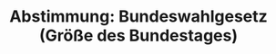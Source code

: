 ---
abstimmung:
  abstimmung: 1
  bundestagssitzung: 183
  datum: 8. Oktober 2020
  legislaturperiode: 19
categories:
- Todo
data:
- title: Abstimmungsergebnis 20201008_1-data.pdf
  url: /res/2021-btw/abstimmungsergebnisse/20201008_1-data.pdf
- title: Abstimmungsergebnis 20201008_1_xls-data.xlsx
  url: /res/2021-btw/abstimmungsergebnisse/20201008_1_xls-data.xlsx
- title: Abstimmungsergebnis 20201008_1_xls-data.csv
  url: /res/2021-btw/abstimmungsergebnisse/csv/20201008_1_xls-data.csv
ergebnis:
  AfD:
    enthaltung: 0
    gesamt: 89
    ja: 0
    nein: 79
    nichtabgegeben: 10
    ungueltig: 0
  Bündnis 90/Die Grünen:
    enthaltung: 0
    gesamt: 67
    ja: 0
    nein: 64
    nichtabgegeben: 3
    ungueltig: 0
  Die Linke:
    enthaltung: 0
    gesamt: 69
    ja: 0
    nein: 57
    nichtabgegeben: 12
    ungueltig: 0
  FDP:
    enthaltung: 0
    gesamt: 80
    ja: 0
    nein: 77
    nichtabgegeben: 3
    ungueltig: 0
  cdu/csu:
    enthaltung: 7
    gesamt: 246
    ja: 227
    nein: 0
    nichtabgegeben: 12
    ungueltig: 0
  file: 20201008_1_xls-data.xlsx
  fraktionslos:
    enthaltung: 1
    gesamt: 6
    ja: 0
    nein: 4
    nichtabgegeben: 1
    ungueltig: 0
  spd:
    enthaltung: 0
    gesamt: 152
    ja: 135
    nein: 0
    nichtabgegeben: 17
    ungueltig: 0
layout: abstimmung
links:
- title: Link zu bundestag.de
  url: https://www.bundestag.de/parlament/plenum/abstimmung/abstimmung?id=688
preview: 'Deutscher Bundestag


  183. Sitzung des Deutschen Bundestages

  am Donnerstag, 8. Oktober 2020


  Endgültiges Ergebnis der Namentlichen Abstimmung Nr. 1


  Gesetzentwurf der Fraktionen der CDU/CSU und SPD

  Entwurf eines .,, Gesetzes zur Änderung des Bundeswahlgesetzes

  Drs. 19/22504 und 19/23187'
tags:
- Todo
title: 'Abstimmung: Bundeswahlgesetz (Größe des Bundestages)'
---